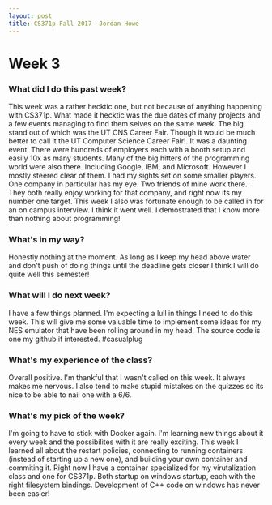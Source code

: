 ```yaml
---
layout: post
title: CS371p Fall 2017 -Jordan Howe
---
```

 
# Week 3

### What did I do this past week?

This week was a rather hecktic one, but not because of anything happening with CS371p. What made it hecktic was the due dates of many projects and a few events managing to 
find them selves on the same week. The big stand out of which was the UT CNS Career Fair. Though it would be much better to call it the UT Computer Science Career Fair!. 
It was a daunting event. There were hundreds of employers each with a booth setup and easily 10x as many students. Many of the big hitters of the programming world were also there. 
Including Google, IBM, and Microsoft. However I mostly steered clear of them. I had my sights set on some smaller players. One company in particular has my eye.
Two friends of mine work there. They both really enjoy working for that company, and right now its my number one target. This week I also
was fortunate enough to be called in for an on campus interview. I think it went well. I demostrated that I know more than nothing about programming!

### What's in my way?

Honestly nothing at the moment. As long as I keep my head above water and don't push of doing things until the deadline gets closer I think
I will do quite well this semester!

### What will I do next week?

I have a few things planned. I'm expecting a lull in things I need to do this week. This will give me some valuable time to implement some ideas for my NES
emulator that have been rolling around in my head. The source code is one my github if interested. #casualplug

### What's my experience of the class?

Overall positive. I'm thankful that I wasn't called on this week. It always makes me nervous. I also tend to make stupid mistakes on the quizzes so its nice to be
able to nail one with a 6/6.

### What's my pick of the week?

I'm going to have to stick with Docker again. I'm learning new things about it every week and the possibilites with it are really exciting. 
This week I learned all about the restart policies, connecting to running containers (instead of starting up a new one), and building your own container and commiting it.
Right now I have a container specialized for my virutalization class and one for CS371p. Both startup on windows startup, each with the right filesystem bindings.
Development of C++ code on windows has never been easier!

